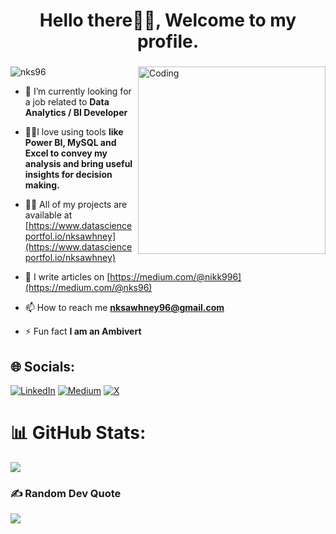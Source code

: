 <h1 align="center">Hello there👋🏼, Welcome to my profile.</h1>
<h3 align="center">
  </h3>
<img align="right" alt="Coding" width="300" src="https://imarticus.org/blog/wp-content/uploads/2020/05/de.gif">

<p align="left"> <img src="https://komarev.com/ghpvc/?username=nks96&label=Profile%20views&color=0e75b6&style=flat" alt="nks96" /> </p>




- 🌱 I’m currently looking for a job related to **Data Analytics / BI Developer**

- 👨‍💻I love using tools **like Power BI, MySQL and Excel to convey my analysis and bring useful insights for decision making.**

- 👨‍💻 All of my projects are available at [https://www.datascienceportfol.io/nksawhney](https://www.datascienceportfol.io/nksawhney)

- 📝 I write articles on [https://medium.com/@nikk996](https://medium.com/@nks96)

- 📫 How to reach me **nksawhney96@gmail.com**

- ⚡ Fun fact **I am an Ambivert**


## 🌐 Socials:
[![LinkedIn](https://img.shields.io/badge/LinkedIn-%230077B5.svg?logo=linkedin&logoColor=white)](https://linkedin.com/in/https://www.linkedin.com/in/nikhilsawhney96/) [![Medium](https://img.shields.io/badge/Medium-12100E?logo=medium&logoColor=white)](https://medium.com/@https://medium.com/@nks96) [![X](https://img.shields.io/badge/X-black.svg?logo=X&logoColor=white)](https://x.com/@NikhilSawhney_) 

# 📊 GitHub Stats:

![](https://github-readme-streak-stats.herokuapp.com/?user=Nikhil-Sawhney&theme=radical&hide_border=true)<br/>


### ✍️ Random Dev Quote
![](https://quotes-github-readme.vercel.app/api?type=horizontal&theme=radical)



<!-- Proudly created with GPRM ( https://gprm.itsvg.in ) -->
